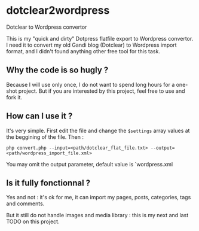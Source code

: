 # dotclear2wordpress
Dotclear to Wordpress convertor

This is my "quick and dirty" Dotpress flatfile export to Wordpress convertor.
I need it to convert my old Gandi blog (Dotclear) to Wordpress import format,
and I didn't found anything other free tool for this task. 

Why the code is so hugly ?
----
Because I will use only once, I do not want to spend long hours for a one-shot project.
But if you are interested by this project, feel free to use and fork it.

How can I use it ?
-----
It's very simple. First edit the file and change the `$settings` array values at the
beggining of the file. Then :

    php convert.php --input=<path/dotclear_flat_file.txt> --output=<path/wordpress_import_file.xml>

You may omit the output parameter, default value is `wordpress.xml

Is it fully fonctionnal ?
-----
Yes and not : it's ok for me, it can import my pages, posts, categories, tags and
comments.

But it still do not handle images and media library : this is my next and last TODO
on this project.
